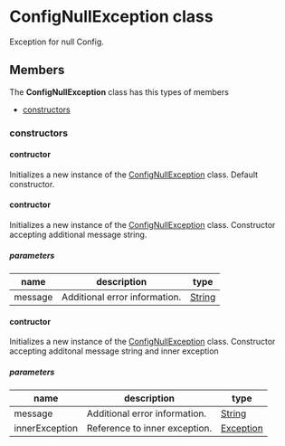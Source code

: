 
# ConfigNullException class

Exception for null Config.

## Members

The **ConfigNullException** class has this types of members

* [constructors](#constructors)

### constructors

#### contructor

Initializes a new instance of the [ConfigNullException](Microsoft_Toolkit_Uwp_Services_Exceptions_ConfigNullException.md) class. Default constructor.

#### contructor

Initializes a new instance of the [ConfigNullException](Microsoft_Toolkit_Uwp_Services_Exceptions_ConfigNullException.md) class. Constructor accepting additional message string.

##### parameters



| name | description | type || --- | --- | --- || message | Additional error information. | [String](https://msdn.microsoft.com/library/windows/apps/System.String) |
#### contructor

Initializes a new instance of the [ConfigNullException](Microsoft_Toolkit_Uwp_Services_Exceptions_ConfigNullException.md) class. Constructor accepting additonal message string and inner exception

##### parameters



| name | description | type || --- | --- | --- || message | Additional error information. | [String](https://msdn.microsoft.com/library/windows/apps/System.String) || innerException | Reference to inner exception. | [Exception](https://msdn.microsoft.com/library/windows/apps/System.Exception) |